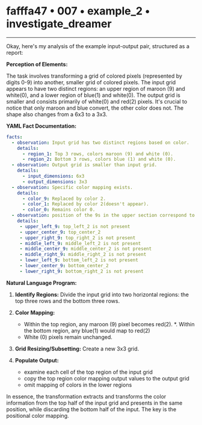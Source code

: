 # fafffa47 • 007 • example_2 • investigate_dreamer

---
Okay, here's my analysis of the example input-output pair, structured as a report:

**Perception of Elements:**

The task involves transforming a grid of colored pixels (represented by digits 0-9) into another, smaller grid of colored pixels. The input grid appears to have two distinct regions: an upper region of maroon (9) and white(0), and a lower region of blue(1) and white(0). The output grid is smaller and consists primarily of white(0) and red(2) pixels. It's crucial to notice that only maroon and blue convert, the other color does not. The shape also changes from a 6x3 to a 3x3.

**YAML Fact Documentation:**



```yaml
facts:
  - observation: Input grid has two distinct regions based on color.
    details:
      - region_1: Top 3 rows, colors maroon (9) and white (0).
      - region_2: Bottom 3 rows, colors blue (1) and white (0).
  - observation: Output grid is smaller than input grid.
    details:
      - input_dimensions: 6x3
      - output_dimensions: 3x3
  - observation: Specific color mapping exists.
    details:
      - color_9: Replaced by color 2.
      - color_1: Replaced by color 2(doesn't appear).
      - color_0: Remains color 0.
  - observation: position of the 9s in the upper section correspond to position of the 2s in the output
    details:
     - upper_left_9: top_left_2 is not present
     - upper_center_9: top_center_2
     - upper_right_9: top_right_2 is not present
     - middle_left_9: middle_left_2 is not present
     - middle_center_9: middle_center_2 is not present
     - middle_right_9: middle_right_2 is not present
     - lower_left_9: bottom_left_2 is not present
     - lower_center_9: bottom_center_2
     - lower_right_9: bottom_right_2 is not present

```



**Natural Language Program:**

1.  **Identify Regions:** Divide the input grid into two horizontal regions: the top three rows and the bottom three rows.

2.  **Color Mapping:**
    *   Within the top region, any maroon (9) pixel becomes red(2).
    *.  Within the bottom region, any blue(1) would map to red(2)
    *   White (0) pixels remain unchanged.

3.  **Grid Resizing/Subsetting:** Create a new 3x3 grid.

4. **Populate Output:**
    * examine each cell of the top region of the input grid
    * copy the top region color mapping output values to the output grid
    * omit mapping of colors in the lower regions

In essence, the transformation extracts and transforms the color information from the top half of the input grid and presents in the same position, while discarding the bottom half of the input. The key is the positional color mapping.

